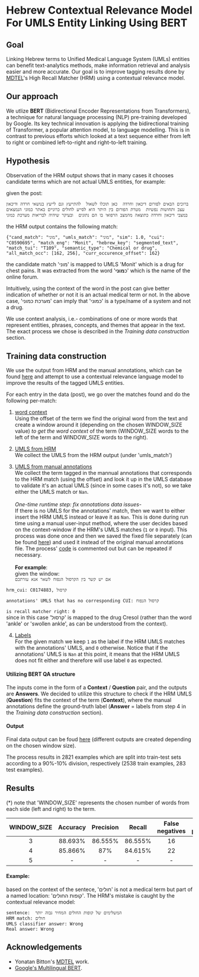 # Hebrew Contextual Relevance Model For UMLS Entity Linking Using BERT

## Goal
Linking Hebrew terms to Unified Medical Language System (UMLs) entities can benefit text-analytics methods, make information retrieval and analysis 
easier and more accurate. Our goal is to improve tagging results done by [MDTEL](https://github.com/yonatanbitton/mdtel)'s High Recall Matcher (HRM) using a contextual relevance model.


## Our approach
We utlize **BERT** (Bidirectional Encoder Representations from Transformers), a technique for natural language processing (NLP) pre-training developed by Google.
Its key technical innovation is applying the bidirectional training of Transformer, a popular attention model, to language modelling.
This is in contrast to previous efforts which looked at a text sequence either from left to right or combined left-to-right and right-to-left training.

## Hypothesis
Observation of the HRM output shows that in many cases it chooses candidate terms which are not actual UMLS entities, for example:

given the post:

`
ברוכים הבאים לפורום דיכאון וחרדה  כאן תוכלו לשאול  להתייעץ וגם לייעץ בנושאי חרדה ודיכאון  עצב ותחושות נפשיות  מטרת הפורום בין היתר היא לסייע לחולים כרוניים באתר כמוני הנמצאים במצבי דיכאון וחרדה כתוצאה מהמצב הרפואי בו הם נתונים  ובעיקר שיהיה לבריאות מערכת כמוני
`

the HRM output contains the following match:
```
{"cand_match": "מוני", "umls_match": "מוני", "sim": 1.0, "cui": "C0590695", "match_eng": "Monit", "hebrew_key": "segmented_text", "match_tui": "T109", "semantic_type": "Chemical or drug", "all_match_occ": [162, 256], "curr_occurence_offset": 162}
```

the candidate match 'מוני' is mapped to UMLS 'Monit' which is a drug for chest pains. It was extracted from the word 'כ**מוני**' which is the name of the online forum.

Intuitively, using the context of the word in the post can give better indication of whether or not it is an actual medical term or not. In the above case, 'מערכת כמוני' can imply that 'כמוני' is a type/name of a system and not a drug.

We use context analysis, i.e.- combinations of one or more words that represent entities, phrases, concepts, and themes that appear in the text. The exact process we chose is described in the _Training data construction_ section.

## Training data construction
We use the output from HRM and the manual annotations, which can be found [here](https://drive.google.com/file/d/17JTxutH15P3R-Wd4x3d5ulY22KW0vVUC/view?usp=sharing) and attempt to use a contextual relevance language model to improve
the results of the tagged UMLS entities.

For each entry in the data (post), we go over the matches found and do the following per-match:

1) <u>word context</u><br>
Using the offset of the term we find the original word from the text and create a window around it (depending on the chosen WINDOW_SIZE value) _to get the word context_ of the term (WINDOW_SIZE words to the left of the term and WINDOW_SIZE words to the right). 

2) <u>UMLS from HRM</u><br>
We collect the UMLS from the HRM output (under 'umls_match')

3) <u>UMLS from manual annotations</u><br>
We collect the term tagged in the mannual annotations that corresponds to the HRM match (using the offset) and look it up in the UMLS database to validate it's an actual UMLS (since in some cases it's not), so we take either the UMLS match or `Nan`.
<br><br>
_One-time runtime step: fix annotations data issues-_<br>
If there is no UMLS for the annotations' match, then we want to either insert the HRM UMLS instead or leave it as `Nan`. This is done during run time using a manual user-input method, where the user decides based on the context-window if the HRM's UMLS matches (`1` or `0` input). This process was done once and then we saved the fixed file separately (can be found [here](training_data/output_data/corrected_annotations.json)) and used it instead of the original manual annotations file. The process' [code](training_data/main.py) is commented out but can be repeated if necessary.<br><br>**For example**:<br> given the window:<br>
`
אם יש קשר בין הקרסול הנפוח לשאר אנא עזרתכם
`<br>
```
hrm_cui: C0174883, קרסול
```
```
annotations' UMLS that has no corresponding CUI: קרסול הנפוח
```
```is recall matcher right: 0```<br>
since in this case 'קרסול' is mapped to the drug Cresol (rather than the word 'ankle' or 'swollen ankle', as can be understood from the context).

4) <u>Labels</u><br>
For the given match we keep `1` as the label if the HRM UMLS matches with the annotations' UMLS, and `0` otherwise. Notice that if the annotations' UMLS is `Nan` at this point, it means that the HRM UMLS does not fit either and therefore will use label `0` as expected.

#### Utilizing BERT QA structure
The inputs come in the form of a **Context** / **Question** pair, and the outputs are **Answers**. We decided to utilize this structure to check if the HRM UMLS (**Question**) fits the context of the term (**Context**), where the manual annotations define the ground-truth label (**Answer** = labels from step 4 in the _Training data construction_ section).

#### Output
Final data output can be foud [here](training_data/output_data/training_data_4.json) (different outputs are created depending on the chosen window size).

The process results in 2821 examples which are split into train-test sets according to a 90%-10% division, respectively (2538 train examples, 283 test examples). 

## Results
(*) note that 'WINDOW_SIZE' represents the chosen number of words from each side (left and right) to the term.

| WINDOW_SIZE  | Accuracy | Precision |  Recall | False negatives | False positives | True negatives | True positives |
|:-------:|:--------:|:---------:|:-------:|:---------------:|:---------------:|:--------------:|:--------------:|
|    3    |  88.693% |  86.555%  | 86.555% |        16       |        16       |       148      |       103      |
|    4    |  85.866% |    87%    | 84.615% |        22       |        18       |       122      |       121      |
|    5    |     -    |     -     |    -    |        -        |        -        |        -       |        -       |

#### Example:<br>
based on the context of the sentece, 'חולים' is not a medical term but part of a named location: 'קופות החולים'. The HRM's mistake is caught by the contextual relevance model:
<br>
```
sentence:  המשלימים של קופות החולים המחיר גבוה יותר
HRM match: חולים
UMLS classifier answer: Wrong
Real answer: Wrong
```


## Acknowledgements
+ Yonatan Bitton's [MDTEL](https://github.com/yonatanbitton/mdtel) work.
+ [Google's Multilingual BERT](https://github.com/google-research/bert/blob/master/multilingual.md).
